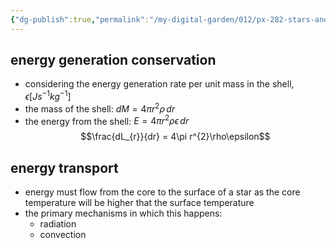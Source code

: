 ```yaml
---
{"dg-publish":true,"permalink":"/my-digital-garden/012/px-282-stars-and-the-solar-system/d-stellar-structure-and-interiors/px-282-d2-energy-generation-and-transport/","created":"2024-11-25T10:50:32.000+00:00","updated":"2024-11-26T09:39:31.215+00:00"}
---
```


## energy generation conservation
- considering the energy generation rate per unit mass in the shell, $\epsilon [Js^{-1}kg^{-1}]$
- the mass of the shell: $dM = 4\pi r^{2}\rho\,dr$
- the energy from the shell: $E = 4\pi r^{2} \rho\epsilon\,dr$
$$\frac{dL_{r}}{dr} = 4\pi r^{2}\rho\epsilon$$
## energy transport
- energy must flow from the core to the surface of a star as the core temperature will be higher that the surface temperature
- the primary mechanisms in which this happens:
	- radiation
	- convection
